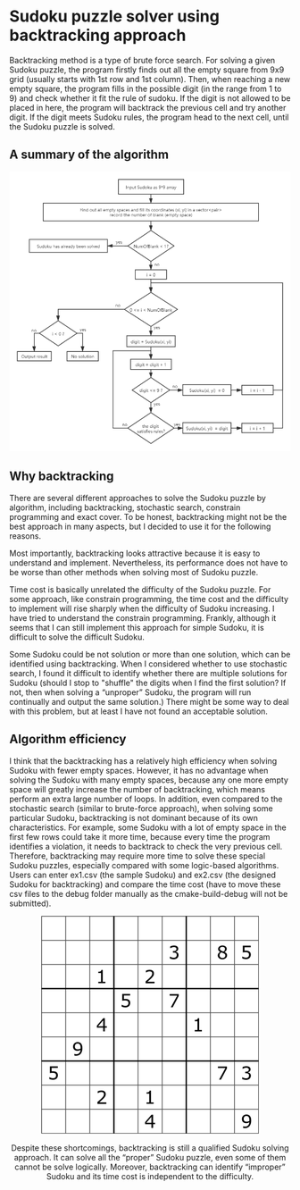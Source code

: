 # Sudoku puzzle solver using backtracking approach

Backtracking method is a type of brute force search. For solving a given Sudoku puzzle, the program firstly finds out all the empty square from 9x9 grid (usually starts with 1st row and 1st column). Then, when reaching a new empty square, the program fills in the possible digit (in the range from 1 to 9) and check whether it fit the rule of sudoku. If the digit is not allowed to be placed in here, the program will backtrack the previous cell and try another digit. If the digit meets Sudoku rules, the program head to the next cell, until the Sudoku puzzle is solved.

## A summary of the algorithm

![image](https://github.com/zhou9539/hello-world/blob/main/Sudoku%20Solver%20-%20Flow%20Chart.png)

## Why backtracking

There are several different approaches to solve the Sudoku puzzle by algorithm, including backtracking, stochastic search, constrain programming and exact cover. To be honest, backtracking might not be the best approach in many aspects, but I decided to use it for the following reasons.

Most importantly, backtracking looks attractive because it is easy to understand and implement. Nevertheless, its performance does not have to be worse than other methods when solving most of Sudoku puzzle. 

Time cost is basically unrelated the difficulty of the Sudoku puzzle. For some approach, like constrain programming, the time cost and the difficulty to implement will rise sharply when the difficulty of Sudoku increasing. I have tried to understand the constrain programming. Frankly, although it seems that I can still implement this approach for simple Sudoku, it is difficult to solve the difficult Sudoku.

Some Sudoku could be not solution or more than one solution, which can be identified using backtracking. When I considered whether to use stochastic search, I found it difficult to identify whether there are multiple solutions for Sudoku (should I stop to "shuffle" the digits when I find the first solution? If not, then when solving a “unproper” Sudoku, the program will run continually and output the same solution.) There might be some way to deal with this problem, but at least I have not found an acceptable solution.

## Algorithm efficiency

I think that the backtracking has a relatively high efficiency when solving Sudoku with fewer empty spaces. However, it has no advantage when solving the Sudoku with many empty spaces, because any one more empty space will greatly increase the number of backtracking, which means perform an extra large number of loops. In addition, even compared to the stochastic search (similar to brute-force approach), when solving some particular Sudoku, backtracking is not dominant because of its own characteristics. For example, some Sudoku with a lot of empty space in the first few rows could take it more time, because every time the program identifies a violation, it needs to backtrack to check the very previous cell. Therefore, backtracking may require more time to solve these special Sudoku puzzles, especially compared with some logic-based algorithms. Users can enter ex1.csv (the sample Sudoku) and ex2.csv (the designed Sudoku for backtracking) and compare the time cost (have to move these csv files to the debug folder manually as the cmake-build-debug will not be submitted).

<div align=center><img src='https://github.com/zhou9539/hello-world/blob/main/Sudoku_puzzle_hard_for_brute_force.svg.png')</div>

Despite these shortcomings, backtracking is still a qualified Sudoku solving approach. It can solve all the “proper” Sudoku puzzle, even some of them cannot be solve logically. Moreover, backtracking can identify “improper” Sudoku and its time cost is independent to the difficulty.
